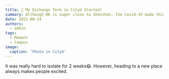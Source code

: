 ```yaml
---
title: 👀 My Exchange Term in CityU Started!
summary: Although HK is super close to Shenzhen, the Covid-19 made this journey really hard...
date: 2021-08-14
authors:
  - admin
tags:
  - Moment
  - Campus
image:
  caption: 'Photo in CityU'
---
```


It was really hard to isolate for 2 weeks😷. However, heading to a new place always makes people excited.